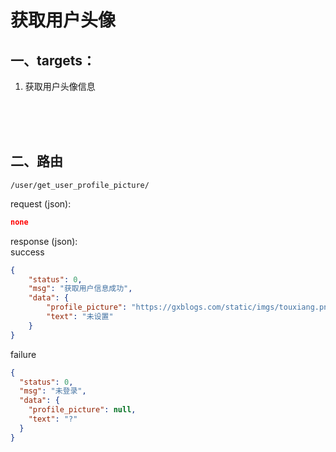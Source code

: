 # 获取用户头像

## 一、targets：
1. 获取用户头像信息

<br><br><br>

## 二、路由
```
/user/get_user_profile_picture/
```
request (json):
```json
none
```
response (json):<br>
success
```json
{
    "status": 0,
    "msg": "获取用户信息成功",
    "data": {
        "profile_picture": "https://gxblogs.com/static/imgs/touxiang.png",
        "text": "未设置"
    }
}

```
failure
```json
{
  "status": 0,
  "msg": "未登录",
  "data": {
    "profile_picture": null,
    "text": "?"
  }
}
```